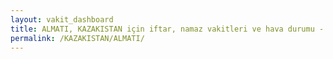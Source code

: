 ```yaml
---
layout: vakit_dashboard
title: ALMATI, KAZAKISTAN için iftar, namaz vakitleri ve hava durumu - ilçe/eyalet seç
permalink: /KAZAKISTAN/ALMATI/
---
```


<script type="text/javascript">
  var GLOBAL_COUNTRY = 'KAZAKISTAN';
  var GLOBAL_CITY = 'ALMATI';
  var GLOBAL_STATE = '';
  var lat = 72;
  var lon = 21;
</script>
